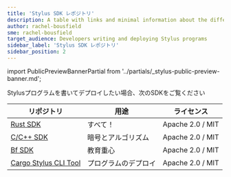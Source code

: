 ```yaml
---
title: 'Stylus SDK レポジトリ'
description: A table with links and minimal information about the different SDKs
author: rachel-bousfield
sme: rachel-bousfield
target_audience: Developers writing and deploying Stylus programs
sidebar_label: 'Stylus SDK レポジトリ'
sidebar_position: 2
---
```


import PublicPreviewBannerPartial from '../partials/_stylus-public-preview-banner.md';

<PublicPreviewBannerPartial />

Stylusプログラムを書いてデプロイしたい場合、次のSDKをご覧ください

|リポジトリ | 用途 | ライセンス |
| - | - | - |
| [Rust SDK](https://github.com/OffchainLabs/stylus-sdk-rs) | すべて！ | Apache 2.0 / MIT |
| [C/C++ SDK](https://github.com/OffchainLabs/stylus-sdk-c)  | 暗号とアルゴリズム | Apache 2.0 / MIT |
| [Bf SDK](https://github.com/OffchainLabs/stylus-sdk-bf) | 教育重心 | Apache 2.0 / MIT |
| [Cargo Stylus CLI Tool](https://github.com/OffchainLabs/cargo-stylus) | プログラムのデプロイ | Apache 2.0 / MIT |


